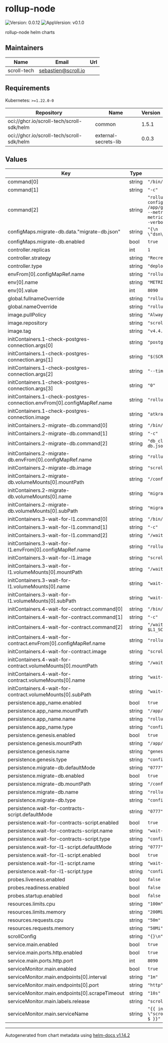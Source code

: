 # rollup-node

![Version: 0.0.12](https://img.shields.io/badge/Version-0.0.12-informational?style=flat-square) ![AppVersion: v0.1.0](https://img.shields.io/badge/AppVersion-v0.1.0-informational?style=flat-square)

rollup-node helm charts

## Maintainers

| Name | Email | Url |
| ---- | ------ | --- |
| scroll-tech | <sebastien@scroll.io> |  |

## Requirements

Kubernetes: `>=1.22.0-0`

| Repository | Name | Version |
|------------|------|---------|
| oci://ghcr.io/scroll-tech/scroll-sdk/helm | common | 1.5.1 |
| oci://ghcr.io/scroll-tech/scroll-sdk/helm | external-secrets-lib | 0.0.3 |

## Values

| Key | Type | Default | Description |
|-----|------|---------|-------------|
| command[0] | string | `"/bin/sh"` |  |
| command[1] | string | `"-c"` |  |
| command[2] | string | `"rollup_relayer --config /app/conf/rollup-config.json --genesis /app/genesis/genesis.json --import-genesis --metrics --metrics.addr 0.0.0.0 --metrics.port ${METRICS_PORT} --log.debug --verbosity 3"` |  |
| configMaps.migrate-db.data."migrate-db.json" | string | `"{\n    \"driver_name\": \"postgres\",\n    \"dsn\": \"\"\n}\n"` |  |
| configMaps.migrate-db.enabled | bool | `true` |  |
| controller.replicas | int | `1` |  |
| controller.strategy | string | `"Recreate"` |  |
| controller.type | string | `"deployment"` |  |
| envFrom[0].configMapRef.name | string | `"rollup-node-env"` |  |
| env[0].name | string | `"METRICS_PORT"` |  |
| env[0].value | int | `8090` |  |
| global.fullnameOverride | string | `"rollup-node"` |  |
| global.nameOverride | string | `"rollup-node"` |  |
| image.pullPolicy | string | `"Always"` |  |
| image.repository | string | `"scrolltech/rollup-relayer"` |  |
| image.tag | string | `"v4.4.66"` |  |
| initContainers.1-check-postgres-connection.args[0] | string | `"postgresql"` |  |
| initContainers.1-check-postgres-connection.args[1] | string | `"$(SCROLL_ROLLUP_DB_CONFIG_DSN)"` |  |
| initContainers.1-check-postgres-connection.args[2] | string | `"--timeout"` |  |
| initContainers.1-check-postgres-connection.args[3] | string | `"0"` |  |
| initContainers.1-check-postgres-connection.envFrom[0].configMapRef.name | string | `"rollup-node-env"` |  |
| initContainers.1-check-postgres-connection.image | string | `"atkrad/wait4x:latest"` |  |
| initContainers.2-migrate-db.command[0] | string | `"/bin/sh"` |  |
| initContainers.2-migrate-db.command[1] | string | `"-c"` |  |
| initContainers.2-migrate-db.command[2] | string | `"db_cli migrate --config /config/migrate-db.json"` |  |
| initContainers.2-migrate-db.envFrom[0].configMapRef.name | string | `"rollup-node-env"` |  |
| initContainers.2-migrate-db.image | string | `"scrolltech/rollup-db-cli:v4.4.60"` |  |
| initContainers.2-migrate-db.volumeMounts[0].mountPath | string | `"/config/migrate-db.json"` |  |
| initContainers.2-migrate-db.volumeMounts[0].name | string | `"migrate-db"` |  |
| initContainers.2-migrate-db.volumeMounts[0].subPath | string | `"migrate-db.json"` |  |
| initContainers.3-wait-for-l1.command[0] | string | `"/bin/sh"` |  |
| initContainers.3-wait-for-l1.command[1] | string | `"-c"` |  |
| initContainers.3-wait-for-l1.command[2] | string | `"/wait-for-l1.sh $L1_RPC_ENDPOINT"` |  |
| initContainers.3-wait-for-l1.envFrom[0].configMapRef.name | string | `"rollup-node-env"` |  |
| initContainers.3-wait-for-l1.image | string | `"scrolltech/scroll-alpine:v0.0.1"` |  |
| initContainers.3-wait-for-l1.volumeMounts[0].mountPath | string | `"/wait-for-l1.sh"` |  |
| initContainers.3-wait-for-l1.volumeMounts[0].name | string | `"wait-for-l1-script"` |  |
| initContainers.3-wait-for-l1.volumeMounts[0].subPath | string | `"wait-for-l1.sh"` |  |
| initContainers.4-wait-for-contract.command[0] | string | `"/bin/sh"` |  |
| initContainers.4-wait-for-contract.command[1] | string | `"-c"` |  |
| initContainers.4-wait-for-contract.command[2] | string | `"/wait-for-contract.sh $L1_RPC_ENDPOINT $L1_SCROLL_CHAIN_PROXY_ADDR"` |  |
| initContainers.4-wait-for-contract.envFrom[0].configMapRef.name | string | `"rollup-node-env"` |  |
| initContainers.4-wait-for-contract.image | string | `"scrolltech/scroll-alpine:v0.0.1"` |  |
| initContainers.4-wait-for-contract.volumeMounts[0].mountPath | string | `"/wait-for-contract.sh"` |  |
| initContainers.4-wait-for-contract.volumeMounts[0].name | string | `"wait-for-contracts-script"` |  |
| initContainers.4-wait-for-contract.volumeMounts[0].subPath | string | `"wait-for-contract.sh"` |  |
| persistence.app_name.enabled | bool | `true` |  |
| persistence.app_name.mountPath | string | `"/app/conf/"` |  |
| persistence.app_name.name | string | `"rollup-config"` |  |
| persistence.app_name.type | string | `"configMap"` |  |
| persistence.genesis.enabled | bool | `true` |  |
| persistence.genesis.mountPath | string | `"/app/genesis/"` |  |
| persistence.genesis.name | string | `"genesis-config"` |  |
| persistence.genesis.type | string | `"configMap"` |  |
| persistence.migrate-db.defaultMode | string | `"0777"` |  |
| persistence.migrate-db.enabled | bool | `true` |  |
| persistence.migrate-db.mountPath | string | `"/config/migrate-db.json"` |  |
| persistence.migrate-db.name | string | `"rollup-node-migrate-db"` |  |
| persistence.migrate-db.type | string | `"configMap"` |  |
| persistence.wait-for-contracts-script.defaultMode | string | `"0777"` |  |
| persistence.wait-for-contracts-script.enabled | bool | `true` |  |
| persistence.wait-for-contracts-script.name | string | `"wait-for-contracts-script"` |  |
| persistence.wait-for-contracts-script.type | string | `"configMap"` |  |
| persistence.wait-for-l1-script.defaultMode | string | `"0777"` |  |
| persistence.wait-for-l1-script.enabled | bool | `true` |  |
| persistence.wait-for-l1-script.name | string | `"wait-for-l1-script"` |  |
| persistence.wait-for-l1-script.type | string | `"configMap"` |  |
| probes.liveness.enabled | bool | `false` |  |
| probes.readiness.enabled | bool | `false` |  |
| probes.startup.enabled | bool | `false` |  |
| resources.limits.cpu | string | `"100m"` |  |
| resources.limits.memory | string | `"200Mi"` |  |
| resources.requests.cpu | string | `"50m"` |  |
| resources.requests.memory | string | `"50Mi"` |  |
| scrollConfig | string | `"{}\n"` |  |
| service.main.enabled | bool | `true` |  |
| service.main.ports.http.enabled | bool | `true` |  |
| service.main.ports.http.port | int | `8090` |  |
| serviceMonitor.main.enabled | bool | `true` |  |
| serviceMonitor.main.endpoints[0].interval | string | `"1m"` |  |
| serviceMonitor.main.endpoints[0].port | string | `"http"` |  |
| serviceMonitor.main.endpoints[0].scrapeTimeout | string | `"10s"` |  |
| serviceMonitor.main.labels.release | string | `"scroll-sdk"` |  |
| serviceMonitor.main.serviceName | string | `"{{ include \"scroll.common.lib.chart.names.fullname\" $ }}"` |  |

----------------------------------------------
Autogenerated from chart metadata using [helm-docs v1.14.2](https://github.com/norwoodj/helm-docs/releases/v1.14.2)

